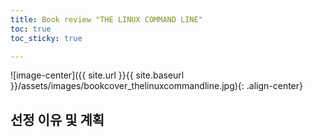 ```yaml
---
title: Book review "THE LINUX COMMAND LINE"
toc: true
toc_sticky: true

---
```


![image-center]({{ site.url }}{{ site.baseurl }}/assets/images/bookcover_thelinuxcommandline.jpg){: .align-center}

## 선정 이유 및 계획


